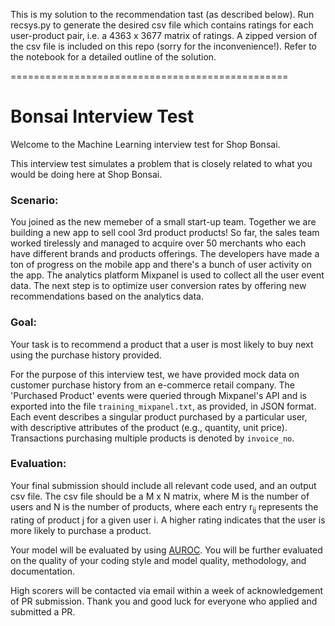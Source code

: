 This is my solution to the recommendation tast (as described below). Run recsys.py to generate the desired csv file which contains ratings for each user-product pair, i.e. a 4363 x 3677 matrix of ratings. A zipped version of the csv file is included on this repo (sorry for the inconvenience!). Refer to the notebook for a detailed outline of the solution.

================================================


# Bonsai Interview Test

Welcome to the Machine Learning interview test for Shop Bonsai.

This interview test simulates a problem that is closely related to what you would be doing here at Shop Bonsai. 

### Scenario:

You joined as the new memeber of a small start-up team. Together we are building a new app to sell cool 3rd product 
products! So far, the sales team worked tirelessly and managed to acquire over 50 merchants who each have different 
brands and products offerings. The developers have made a ton of progress on the mobile app and there's a bunch of
user activity on the app. The analytics platform Mixpanel is used to collect all the user event data.
The next step is to optimize user conversion rates by offering new recommendations based on the analytics data.

### Goal:
Your task is to recommend a product that a user is most likely to buy next using the purchase history provided.

For the purpose of this interview test, we have provided mock data on customer purchase history from an e-commerce 
retail company. The 'Purchased Product' events were queried through Mixpanel's API and is exported into the file 
`training_mixpanel.txt`, as provided, in JSON format. Each event describes a singular product purchased by a 
particular user, with  descriptive attributes of the product (e.g., quantity, unit price). Transactions purchasing 
multiple products is denoted by `invoice_no`.


### Evaluation:
Your final submission should include all relevant code used, and an output csv file. The csv file should be a 
M x N matrix, where M is the number of users and N is the number of products, where each entry r<sub>ij</sub> 
represents the rating of product j for a given user i. A higher rating indicates that the user is more likely to 
purchase a product.

Your model will be evaluated by using [AUROC](https://en.wikipedia.org/wiki/Receiver_operating_characteristic). You 
will be further evaluated on the quality of your coding style and model quality, methodology, and documentation.

High scorers will be contacted via email within a week of acknowledgement of PR submission.
Thank you and good luck for everyone who applied and submitted a PR.
